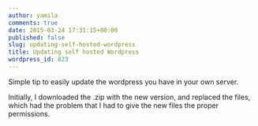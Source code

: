 ```yaml
---
author: yamila
comments: true
date: 2015-03-24 17:31:15+00:00
published: false
slug: updating-self-hosted-wordpress
title: Updating self hosted Wordpress
wordpress_id: 823
---
```


Simple tip to easily update the wordpress you have in your own server.

Initially, I downloaded the .zip with the new version, and replaced the files, which had the problem that I had to give the new files the proper permissions.
